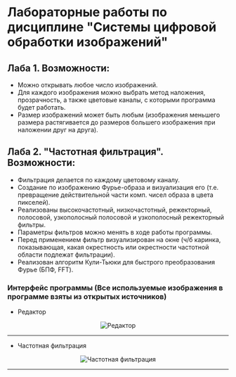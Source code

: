 # Лабораторные работы по дисциплине "Системы цифровой обработки изображений"
## Лаба 1. Возможности:
* Можно открывать любое число изображений.
* Для каждого изображения можно выбрать метод наложения, прозрачность, а также цветовые каналы, с которыми программа будет работать.
* Размер изображений может быть любым (изображения меньшего размера растягивается до размеров большего изображения при наложении друг на друга).
## Лаба 2. "Частотная фильтрация". Возможности:
* Фильтрация делается по каждому цветовому каналу.
* Создание по изображению Фурье-образа и визуализация его (т.е. превращение действительной части комп. чисел образа в цвета пикселей).
* Реализованы высокочастотный, низкочастотный, режекторный, полосовой, узкополосный
полосовой и узкополосный режекторный фильтры.
* Параметры фильтров можно менять в ходе работы программы.
* Перед применением фильтр визуализирован на окне (ч/б каринка,
показывающая, какая окрестность или окрестности частотной области подлежат фильтрации).
* Реализован алгоритм Кули-Тьюки для быстрого преобразования Фурье (БПФ, FFT).

### Интерфейс программы (Все используемые изображения в программе взяты из открытых источников)
* Редактор   

<p align="center">
  <img alt="Редактор" src="https://github.com/Nefain/SCOI/tree/main/Images/ImagesEditor.jpg">
</p>

---
* Частотная фильтрация

<p align="center">
  <img alt="Частотная фильтрация" src="https://github.com/Nefain/SCOI/tree/main/Images/FrequencyFiltering.jpg">
</p>

---
